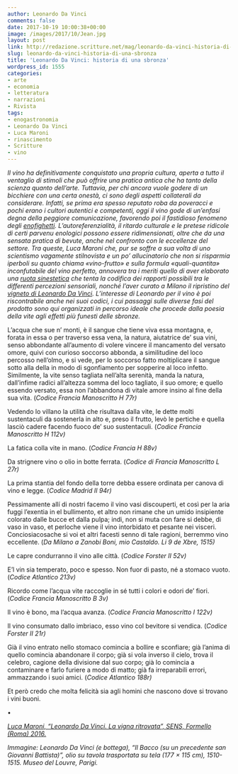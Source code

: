 ```yaml
---
author: Leonardo Da Vinci
comments: false
date: 2017-10-19 10:00:38+00:00
image: /images/2017/10/Jean.jpg
layout: post
link: http://redazione.scritture.net/mag/leonardo-da-vinci-historia-di-una-sbronza/
slug: leonardo-da-vinci-historia-di-una-sbronza
title: 'Leonardo Da Vinci: historia di una sbronza'
wordpress_id: 1555
categories:
- arte
- economia
- letteratura
- narrazioni
- Rivista
tags:
- enogastronomia
- Leonardo Da Vinci
- Luca Maroni
- rinascimento
- Scritture
- vino
---
```


_Il vino ha definitivamente conquistato una propria cultura, aperta a tutto il ventaglio di stimoli che può offrire una pratica antica che ha tanto della scienza quanto dell’arte. Tuttavia, per chi ancora vuole godere di un bicchiere con una certa onestà, ci sono degli aspetti collaterali da considerare. Infatti, se prima era spesso reputato roba da poveracci e pochi erano i cultori autentici e competenti, oggi il vino gode di un’enfasi degna della peggiore comunicazione, favorendo poi il fastidioso fenomeno degli _[_enofighetti_](http://www.doctorwine.it/Firmato-DoctorWine/Firmato-DW/Gli-enofighetti)_. L’autoreferenzialità, il ritardo culturale e le pretese ridicole di certi parvenu enologici possono essere ridimensionati, oltre che da una sensata pratica di bevute, anche nel confronto con le eccellenze del settore. Tra queste, Luca Maroni che, pur se soffre a sua volta di uno scientismo vagamente stilnovista e un po’ allucinatorio che non si risparmia iperboli su quanto chiama «vino-frutto» e sulla formula «quali-quantita» inconfutabile del vino perfetto, annovera tra i meriti quello di aver elaborato una _[_ruota sinestetica_](http://www.ruotasensorialesinestetica.com/public/files/Ruota%20Sensoriale%2023_1_17%20RGB_2.pdf)_ che tenta la codifica dei rapporti possibili tra le differenti percezioni sensoriali, nonché l’aver curato a Milano il ripristino del _[_vigneto di Leonardo Da Vinci_](http://www.ilfattoquotidiano.it/2015/02/21/luca-maroni-enologo-ed-editore-ritrovato-reimpiantato-vigna-leonardo-vinci/1441977/)_. L’interesse di Leonardo per il vino è poi riscontrabile anche nei suoi codici, i cui passaggi sulle diverse fasi del prodotto sono qui organizzati in percorso ideale che procede dalla poesia della vite agli effetti più funesti delle sbronze._



L’acqua che sue n’ monti, è il sangue che tiene viva essa montagna, e, forata in essa o per traverso essa vena, la natura, aiutatrice de’ sua vini, senso abbondante all’aumento di volere vincere il mancamento del versato omore, quivi con curioso soccorso abbonda, a similitudine del loco percosso nell’olmo, e si vede, per lo soccorso fatto moltiplicare il sangue sotto alla della in modo di sgonfiamento per sopperire al loco infetto. Similmente, la vite senso tagliata nell’alta serenità, manda la natura, dall’infime radici all’altezza somma del loco tagliato, il suo omore; e quello essendo versato, essa non l’abbandona di vitale amore insino al fine della sua vita. (_Codice Francia Manoscritto H 77r)_

Vedendo lo villano la utilità che risultava dalla vite, le dette molti sustentaculi da sostenerla in alto e, preso il frutto, levò le pertiche e quella lasciò cadere facendo fuoco de’ suo sustentaculi. (_Codice Francia Manoscritto H 112v)_

La fatica colla vite in mano. (_Codice Francia H 88v)_

Da strignere vino o olio in botte ferrata. (_Codice di Francia Manoscritto L 27r)_

La prima stantia del fondo della torre debba essere ordinata per canova di vino e legge. (_Codice Madrid II 94r)_

Pessimamente allí di nostri facemo il vino vasi discouperti, et così per la aria fuggi l’exentia in el bullimento, et altro non rimane che un umido insipiente colorato dalle bucce et dalla pulpa; indi, non si muta con fare si debbe, di vaso in vaso, et perloche viene il vino intorbidato et pesante nei visceri. Conciosiacosache si voi et altri facesti senno di tale ragioni, berremmo vino eccellente. (_Da Milano a Zanobi Boni, mio Castaldo. Li 9 de Xbre, 1515)_

Le capre condurranno il vino alle città. (_Codice Forster II 52v)_

E’l vin sia temperato, poco e spesso. Non fuor di pasto, né a stomaco vuoto. (_Codice Atlantico 213v)_

Ricordo come l’acqua vite raccoglie in sé tutti i colori e odori de’ fiori. (_Codice Francia Manoscritto B 3v)_

Il vino è bono, ma l’acqua avanza. (_Codice Francia Manoscritto I 122v)_

Il vino consumato dallo imbriaco, esso vino col bevitore si vendica. (_Codice Forster II 21r)_

Già il vino entrato nello stomaco comincia a bollire e sconfiare; già l’anima di quello comincia abandonare il corpo; già si vola inverso il cielo, trova il celebro, cagione della divisione dal suo corpo; già lo comincia a contaminare e farlo furiere a modo di matto; già fa irreparabili errori, ammazzando i suoi amici. (_Codice Atlantico 188r)_

Et però credo che molta felicità sia agli homini che nascono dove si trovano i vini buoni.

•

_[Luca Maroni, “Leonardo Da Vinci. La vigna ritrovata”, SENS, Formello (Roma) 2016.](https://www.ibs.it/leonardo-da-vinci-vigna-ritrovata-libro-luca-maroni/e/9788899482008)_

_Immagine: Leonardo Da Vinci (e bottega), “Il Bacco (su un precedente san Giovanni Battista)”, olio su tavola trasportata su tela (177 × 115 cm), 1510-1515. Museo del Louvre, Parigi._
